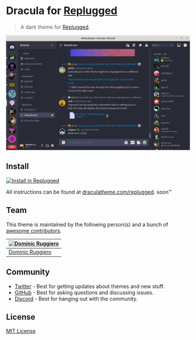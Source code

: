# Dracula for [Replugged](https://replugged.dev)

> A dark theme for [Replugged](https://replugged.dev).

![Screenshot](./screenshot.png)

## Install

[![Install in Replugged](https://img.shields.io/badge/-Install%20in%20Replugged-blue?style=for-the-badge&logo=none)](https://replugged.dev/install?identifier=dracula/replugged&source=github)

All instructions can be found at [draculatheme.com/replugged](https://draculatheme.com/replugged).
soon:tm:

## Team

This theme is maintained by the following person(s) and a bunch of
[awesome contributors](https://github.com/dracula/replugged/graphs/contributors).

| [![Dominic Ruggiero](https://github.com/mrhappyma.png?size=100)](https://github.com/mrhappyma) |
| ---------------------------------------------------------------------------------------------- |
| [Dominic Ruggiero](https://github.com/mrhappyma)                                               |

## Community

- [Twitter](https://twitter.com/draculatheme) - Best for getting updates about themes and new stuff.
- [GitHub](https://github.com/dracula/dracula-theme/discussions) - Best for asking questions and
  discussing issues.
- [Discord](https://draculatheme.com/discord-invite) - Best for hanging out with the community.

## License

[MIT License](./LICENSE)
